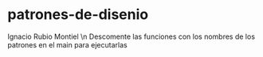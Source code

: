 # patrones-de-disenio
Ignacio Rubio Montiel
\n
Descomente las funciones con los nombres de los patrones en el main para ejecutarlas
